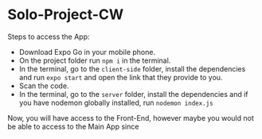 # Solo-Project-CW

Steps to access the App:

- Download Expo Go in your mobile phone.
- On the project folder run `npm i` in the terminal.
- In the terminal, go to the `client-side` folder, install the dependencies and run `expo start` and open the link that they provide to you.
- Scan the code.
- In the terminal, go to the `server` folder, install the dependencies and if you have nodemon globally installed, run `nodemon index.js`

Now, you will have access to the Front-End, however maybe you would not be able to access to the Main App since
